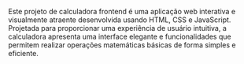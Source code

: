 Este projeto de calculadora frontend é uma aplicação web interativa e visualmente atraente desenvolvida usando HTML, CSS e JavaScript. Projetada para proporcionar uma experiência de usuário intuitiva, a calculadora apresenta uma interface elegante e funcionalidades que permitem realizar operações matemáticas básicas de forma simples e eficiente.
